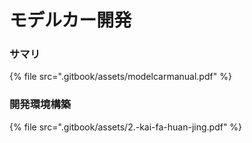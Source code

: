 # モデルカー開発

### サマリ

{% file src=".gitbook/assets/modelcarmanual.pdf" %}

### 

### 開発環境構築

{% file src=".gitbook/assets/2.-kai-fa-huan-jing.pdf" %}

